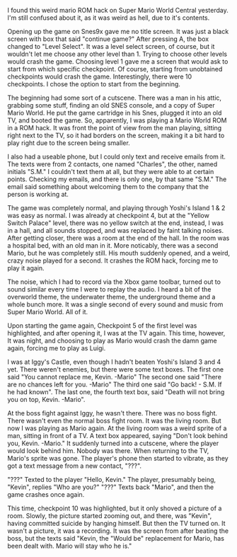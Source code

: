 I found this weird mario ROM hack on Super Mario World Central yesterday.
I'm still confused about it, as it was weird as hell, due to it's contents.

Opening up the game on Snes9x gave me no title screen. It was just a black screen with box that said "continue game?" After pressing A, the box changed to "Level Select". It was a level select screen, of course, but it wouldn't let me choose any other level than 1. Trying to choose other levels would crash the game. Choosing level 1 gave me a screen that would ask to start from which specific checkpoint. Of course, starting from unobtained checkpoints would crash the game. Interestingly, there were 10 checkpoints. I chose the option to start from the beginning.

The beginning had some sort of a cutscene. There was a man in his attic, grabbing some stuff, finding an old SNES console, and a copy of Super Mario World.
He put the game cartridge in his Snes, plugged it into an old TV, and booted the game. So, apparently, I was playing a Mario World ROM in a ROM hack. It was front the point of view from the man playing, sitting right next to the TV, so it had borders on the screen, making it a bit hard to play right due to the screen being smaller.

I also had a useable phone, but I could only text and receive emails from it. The texts were from 2 contacts, one named "Charles", the other, named initials "S.M." I couldn't text them at all, but they were able to at certain points. Checking my emails, and there is only one, by that same "S.M."
The email said something about welcoming them to the company that the person is working at.

The game was completely normal, and playing through Yoshi's Island 1 & 2 was easy as normal. I was already at checkpoint 4, but at the "Yellow Switch Palace" level, there was no yellow switch at the end, instead, I was in a hall, and all sounds stopped, and was replaced by faint talking noises. After getting closer, there was a room at the end of the hall. In the room was a hospital bed, with an old man in it. More noticably, there was a second Mario, but he was completely still. His mouth suddenly opened, and a weird, crazy noise played for a second. It crashes the ROM hack, forcing me to play it again.

 The noise, which I had to record via the Xbox game toolbar, turned out to sound similar every time I were to replay the audio. I heard a bit of the overworld theme, the underwater theme, the underground theme and a whole bunch more. It was a single second of every sound and music from Super Mario World. All of it.

 Upon starting the game again, Checkpoint 5 of the first level was highlighted, and after opening it, I was at the TV again. This time, however, It was night, and choosing to play as Mario would crash the damn game again, forcing me to play as Luigi.

I was at Iggy's Castle, even though I hadn't beaten Yoshi's Island 3 and 4 yet. There weren't enemies, but there were some text boxes. The first one said "You cannot replace me, Kevin. -Mario" The second one said "There are no chances left for you. -Mario" The third one said "Go back! - S.M. If he had known". The last one, the fourth text box, said "Death will not bring you on top, Kevin. -Mario". 

At the boss fight against Iggy, he wasn't there. There was no boss fight. There wasn't even the normal boss fight room. It was the living room. But now I was playing as Mario again. At the living room was a weird sprite of a man, sitting in front of a TV. A text box appeared, saying "Don't look behind you, Kevin. -Mario." It suddenly turned into a cutscene, where the player would look behind him. Nobody was there. When returning to the TV, Mario's sprite was gone. The player's phone then started to vibrate, as they got a text message from a new contact, "???".

"???" Texted to the player "Hello, Kevin."
The player, presumably being, "Kevin", replies "Who are you?"
"???" Texts back "Mario", and then the game crashes once again.

This time, checkpoint 10 was highlighted, but it only shoved a picture of a room. Slowly, the picture started zooming out, and there, was "Kevin", having committed suicide by hanging himself.
But then the TV turned on. It wasn't a picture, it was a recording. It was the screen from after beating the boss, but the texts said "Kevin, the "Would be" replacement for Mario, has been dealt with. Mario will stay who he is."